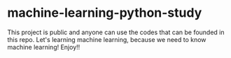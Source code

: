 # machine-learning-python-study
This project is public and anyone can use the codes that can be founded in this repo. Let's learning machine learning, because we need to know machine learning! Enjoy!!
